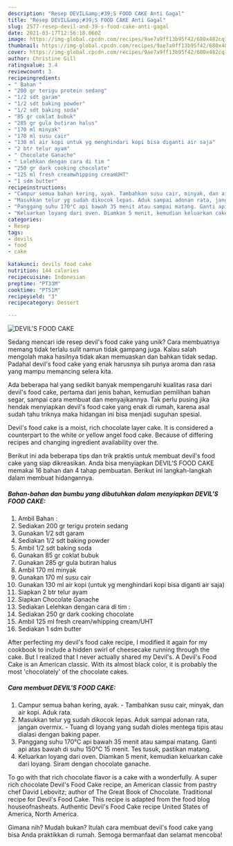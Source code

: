 ```yaml
---
description: "Resep DEVIL&amp;#39;S FOOD CAKE Anti Gagal"
title: "Resep DEVIL&amp;#39;S FOOD CAKE Anti Gagal"
slug: 2577-resep-devil-and-39-s-food-cake-anti-gagal
date: 2021-03-17T12:56:18.060Z
image: https://img-global.cpcdn.com/recipes/9ae7a9ff13b95f42/680x482cq70/devils-food-cake-foto-resep-utama.jpg
thumbnail: https://img-global.cpcdn.com/recipes/9ae7a9ff13b95f42/680x482cq70/devils-food-cake-foto-resep-utama.jpg
cover: https://img-global.cpcdn.com/recipes/9ae7a9ff13b95f42/680x482cq70/devils-food-cake-foto-resep-utama.jpg
author: Christine Gill
ratingvalue: 3.4
reviewcount: 3
recipeingredient:
- " Bahan "
- "200 gr terigu protein sedang"
- "1/2 sdt garam"
- "1/2 sdt baking powder"
- "1/2 sdt baking soda"
- "85 gr coklat bubuk"
- "285 gr gula butiran halus"
- "170 ml minyak"
- "170 ml susu cair"
- "130 ml air kopi untuk yg menghindari kopi bisa diganti air saja"
- "2 btr telur ayam"
- " Chocolate Ganache"
- " Lelehkan dengan cara di tim "
- "250 gr dark cooking chocolate"
- "125 ml fresh creamwhipping creamUHT"
- "1 sdm butter"
recipeinstructions:
- "Campur semua bahan kering, ayak. Tambahkan susu cair, minyak, dan air kopi. Aduk rata."
- "Masukkan telur yg sudah dikocok lepas. Aduk sampai adonan rata, jangan overmix. Tuang di loyang yang sudah dioles mentega tipis atau dialasi dengan baking paper."
- "Panggang suhu 170°C api bawah 35 menit atau sampai matang. Ganti api atas bawah di suhu 150°C 15 menit. Tes tusuk, pastikan matang."
- "Keluarkan loyang dari oven. Diamkan 5 menit, kemudian keluarkan cake dari loyang. Siram dengan chocolate ganache."
categories:
- Resep
tags:
- devils
- food
- cake

katakunci: devils food cake 
nutrition: 144 calories
recipecuisine: Indonesian
preptime: "PT33M"
cooktime: "PT51M"
recipeyield: "3"
recipecategory: Dessert

---
```



![DEVIL&#39;S FOOD CAKE](https://img-global.cpcdn.com/recipes/9ae7a9ff13b95f42/680x482cq70/devils-food-cake-foto-resep-utama.jpg)

Sedang mencari ide resep devil&#39;s food cake yang unik? Cara membuatnya memang tidak terlalu sulit namun tidak gampang juga. Kalau salah mengolah maka hasilnya tidak akan memuaskan dan bahkan tidak sedap. Padahal devil&#39;s food cake yang enak harusnya sih punya aroma dan rasa yang mampu memancing selera kita.

Ada beberapa hal yang sedikit banyak mempengaruhi kualitas rasa dari devil&#39;s food cake, pertama dari jenis bahan, kemudian pemilihan bahan segar, sampai cara membuat dan menyajikannya. Tak perlu pusing jika hendak menyiapkan devil&#39;s food cake yang enak di rumah, karena asal sudah tahu triknya maka hidangan ini bisa menjadi suguhan spesial.

Devil&#39;s food cake is a moist, rich chocolate layer cake. It is considered a counterpart to the white or yellow angel food cake. Because of differing recipes and changing ingredient availability over the.


Berikut ini ada beberapa tips dan trik praktis untuk membuat devil&#39;s food cake yang siap dikreasikan. Anda bisa menyiapkan DEVIL&#39;S FOOD CAKE memakai 16 bahan dan 4 tahap pembuatan. Berikut ini langkah-langkah dalam membuat hidangannya.

<!--inarticleads1-->

##### Bahan-bahan dan bumbu yang dibutuhkan dalam menyiapkan DEVIL&#39;S FOOD CAKE:

1. Ambil  Bahan :
1. Sediakan 200 gr terigu protein sedang
1. Gunakan 1/2 sdt garam
1. Sediakan 1/2 sdt baking powder
1. Ambil 1/2 sdt baking soda
1. Gunakan 85 gr coklat bubuk
1. Gunakan 285 gr gula butiran halus
1. Ambil 170 ml minyak
1. Gunakan 170 ml susu cair
1. Gunakan 130 ml air kopi (untuk yg menghindari kopi bisa diganti air saja)
1. Siapkan 2 btr telur ayam
1. Siapkan  Chocolate Ganache
1. Sediakan  Lelehkan dengan cara di tim :
1. Sediakan 250 gr dark cooking chocolate
1. Ambil 125 ml fresh cream/whipping cream/UHT
1. Sediakan 1 sdm butter


After perfecting my devil&#39;s food cake recipe, I modified it again for my cookbook to include a hidden swirl of cheesecake running through the cake. But I realized that I never actually shared my Devil&#39;s. A Devil&#39;s Food Cake is an American classic. With its almost black color, it is probably the most &#39;chocolately&#39; of the chocolate cakes. 

<!--inarticleads2-->

##### Cara membuat DEVIL&#39;S FOOD CAKE:

1. Campur semua bahan kering, ayak. - Tambahkan susu cair, minyak, dan air kopi. Aduk rata.
1. Masukkan telur yg sudah dikocok lepas. Aduk sampai adonan rata, jangan overmix. - Tuang di loyang yang sudah dioles mentega tipis atau dialasi dengan baking paper.
1. Panggang suhu 170°C api bawah 35 menit atau sampai matang. Ganti api atas bawah di suhu 150°C 15 menit. Tes tusuk, pastikan matang.
1. Keluarkan loyang dari oven. Diamkan 5 menit, kemudian keluarkan cake dari loyang. Siram dengan chocolate ganache.


To go with that rich chocolate flavor is a cake with a wonderfully. A super rich chocolate Devil&#39;s Food Cake recipe, an American classic from pastry chef David Lebovitz; author of The Great Book of Chocolate. Traditional recipe for Devil&#39;s Food Cake. This recipe is adapted from the food blog houseofnasheats. Authentic Devil&#39;s Food Cake recipe United States of America, North America. 

Gimana nih? Mudah bukan? Itulah cara membuat devil&#39;s food cake yang bisa Anda praktikkan di rumah. Semoga bermanfaat dan selamat mencoba!
